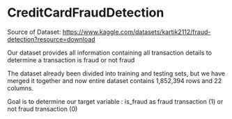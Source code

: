 # CreditCardFraudDetection

Source of Dataset: https://www.kaggle.com/datasets/kartik2112/fraud-detection?resource=download 

Our dataset provides all information containing all transaction details to determine a transaction is fraud or not fraud

The dataset already been divided into  training and testing sets, but we have merged it together and now entire dataset contains  1,852,394 rows and 22 columns.

Goal is to determine our target variable : is_fraud as fraud transaction (1) or not fraud transaction (0)
